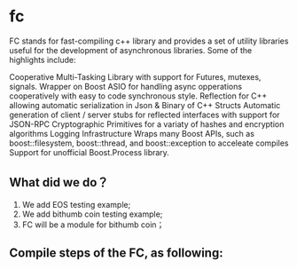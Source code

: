 # fc
FC stands for fast-compiling c++ library and provides a set of utility libraries useful for the development of asynchronous libraries. Some of the highlights include:

Cooperative Multi-Tasking Library with support for Futures, mutexes, signals.
Wrapper on Boost ASIO for handling async opperations cooperatively with easy to code synchronous style.
Reflection for C++ allowing automatic serialization in Json & Binary of C++ Structs
Automatic generation of client / server stubs for reflected interfaces with support for JSON-RPC
Cryptographic Primitives for a variaty of hashes and encryption algorithms
Logging Infrastructure
Wraps many Boost APIs, such as boost::filesystem, boost::thread, and boost::exception to acceleate compiles
Support for unofficial Boost.Process library.

## What did we do？
1. We add EOS testing example;
2. We add bithumb coin testing example;
3. FC will be a module for bithumb coin；

## Compile steps of the FC, as following:
